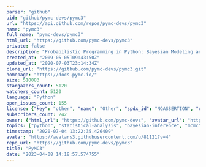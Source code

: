 ```yaml
---
parser: "github"
uid: "github/pymc-devs/pymc3"
url: "https://api.github.com/repos/pymc-devs/pymc3"
name: "pymc3"
full_name: "pymc-devs/pymc3"
html_url: "https://github.com/pymc-devs/pymc3"
private: false
description: "Probabilistic Programming in Python: Bayesian Modeling and Probabilistic Machine Learning with Theano"
created_at: "2009-05-05T09:43:50Z"
updated_at: "2020-07-03T23:14:34Z"
clone_url: "https://github.com/pymc-devs/pymc3.git"
homepage: "https://docs.pymc.io/"
size: 510083
stargazers_count: 5120
watchers_count: 5120
language: "Python"
open_issues_count: 155
license: {"key": "other", "name": "Other", "spdx_id": "NOASSERTION", "url": null, "node_id": "MDc6TGljZW5zZTA="}
subscribers_count: 242
owner: {"html_url": "https://github.com/pymc-devs", "avatar_url": "https://avatars3.githubusercontent.com/u/81121?v=4", "login": "pymc-devs", "type": "Organization"}
topics: ["python", "statistical-analysis", "bayesian-inference", "mcmc", "variational-inference", "probabilistic-programming", "aesara", "hacktoberfest"]
timestamp: "2020-07-04 13:22:35.426409"
avatar: "https://avatars3.githubusercontent.com/u/81121?v=4"
repo_url: "https://github.com/pymc-devs/pymc3"
title: "PyMC3"
date: "2023-04-08 14:18:57.574755"
---
```

